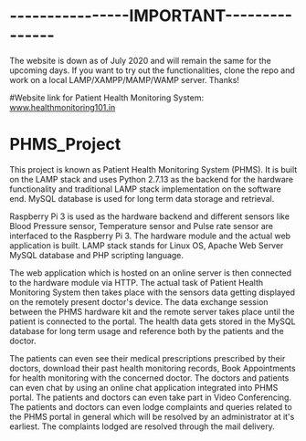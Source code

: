 # ----------------IMPORTANT---------------

The website is down as of July 2020 and will remain the same for the upcoming days. If you want to try out the functionalities, clone the repo and work on a local
LAMP/XAMPP/MAMP/WAMP server. Thanks!


#Website link for Patient Health Monitoring System:
www.healthmonitoring101.in


# PHMS_Project
This project is known as Patient Health Monitoring System (PHMS). It is built on the LAMP stack and uses Python 2.7.13 as the backend 
for the hardware functionality and traditional LAMP stack implementation 
on the software end. MySQL database is used for long term data storage and retrieval.

Raspberry Pi 3 is used as the hardware backend
and different sensors like Blood Pressure sensor, Temperature sensor and Pulse rate sensor are interfaced to the Raspberry Pi 3.
The hardware module and the actual web application is built. LAMP stack stands for Linux OS, Apache Web Server
MySQL database and PHP scripting language.

The web application which is hosted on an online server is then connected to the hardware module via HTTP. 
The actual task of Patient Health Monitoring System then takes place with the sensors data getting displayed on the 
remotely present doctor's device. The data exchange session between the PHMS hardware kit and the remote server takes place
until the patient is connected to the portal.
The health data gets stored in the MySQL database for long term usage and reference both by the 
patients and the doctor.

The patients can even see their medical prescriptions prescribed by their doctors, download their past health monitoring records,
Book Appointments for health monitoring with the concerned doctor. The doctors and patients can even chat by using an online chat
application integrated into PHMS portal. The patients and doctors can even take part in Video Conferencing. The patients and doctors can
even lodge complaints and queries related to the PHMS portal in general which will be resolved by an administrator at it's earliest. 
The complaints lodged are resolved through the mail delivery.

